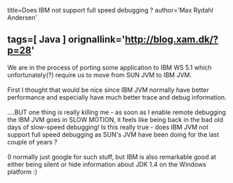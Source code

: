 title=Does IBM not support full speed debugging ?
author='Max Rydahl Andersen'

tags=[ Java ]
orignallink='http://blog.xam.dk/?p=28'
---
<div><p>We are in the process of porting some application to IBM WS 5.1 which unfortunately(?) require us to move from SUN JVM to IBM JVM.<br><br>
First I thought that would be nice since IBM JVM normally have better performance and especially have much better trace and debug information.<br><br>
....BUT one thing is really killing me - as soon as I enable remote debugging the IBM JVM goes in SLOW MOTION, it feels like being back in the bad old days of slow-speed debugging! Is this really true - does IBM JVM not support full speed debugging as SUN's JVM have been doing for the last couple of years ?<br><br>
(I normally just google for such stuff, but IBM is also remarkable good at either being silent or hide information about JDK 1.4 on the Windows platform :)</p></div>
